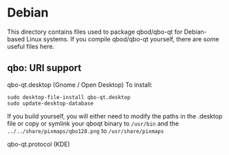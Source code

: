 
Debian
====================
This directory contains files used to package qbod/qbo-qt
for Debian-based Linux systems. If you compile qbod/qbo-qt yourself, there are some useful files here.

## qbo: URI support ##


qbo-qt.desktop  (Gnome / Open Desktop)
To install:

	sudo desktop-file-install qbo-qt.desktop
	sudo update-desktop-database

If you build yourself, you will either need to modify the paths in
the .desktop file or copy or symlink your qboqt binary to `/usr/bin`
and the `../../share/pixmaps/qbo128.png` to `/usr/share/pixmaps`

qbo-qt.protocol (KDE)

